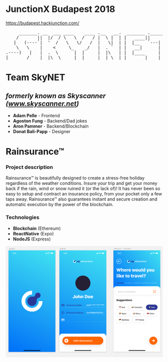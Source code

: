 # JunctionX Budapest 2018
https://budapest.hackjunction.com/

<pre>
     _______. __  ___ ____    ____ .__   __.  _______ .___________.
    /       ||  |/  / \   \  /   / |  \ |  | |   ____||           |
   |   (----`|  '  /   \   \/   /  |   \|  | |  |__   `---|  |----`
    \   \    |    <     \_    _/   |  . `  | |   __|      |  |     
.----)   |   |  .  \      |  |     |  |\   | |  |____     |  |     
|_______/    |__|\__\     |__|     |__| \__| |_______|    |__|     
</pre>

# Team SkyNET 
## *formerly known as Skyscanner (www.skyscanner.net)*

- **Adam Pelle** - Frontend
- **Agoston Fung** - Backend/Dad jokes
- **Aron Pammer** - Backend/Blockchain
- **Donat Bali-Papp** - Designer

# Rainsurance&trade;
### Project description
Rainsurance&trade; is beautifully designed to create a stress-free holiday regardless of the weather conditions. Insure your trip and get your money back if the rain, wind or snow ruined it (or the lack of)! It has never been so easy to setup and contract an insurance policy, from your pocket only a few taps away. Rainsurance&trade; also guarantees instant and secure creation and automatic execution by the power of the blockchain. 

### Technologies
 - **Blockchain** (Ethereum)
 - **ReactNative** (Expo)
 - **NodeJS** (Express)

![alt text](https://github.com/eshton/junctionx-bp-2018/blob/master/rainsurance_design/1-2-3.png?raw=true)
